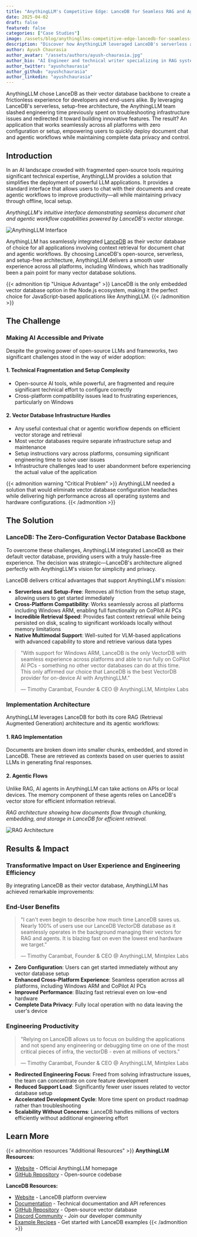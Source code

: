 ```yaml
---
title: "AnythingLLM's Competitive Edge: LanceDB for Seamless RAG and Agent Workflows"
date: 2025-04-02
draft: false
featured: false
categories: ["Case Studies"]
image: /assets/blog/anythingllms-competitive-edge-lancedb-for-seamless-rag-and-agent-workflows/anythingllms-competitive-edge-lancedb-for-seamless-rag-and-agent-workflows.png
description: "Discover how AnythingLLM leveraged LanceDB's serverless architecture to eliminate vector database setup complexity, enabling seamless cross-platform RAG and agent workflows with zero configuration required."
author: Ayush Chaurasia
author_avatar: "/assets/authors/ayush-chaurasia.jpg"
author_bio: "AI Engineer and technical writer specializing in RAG systems, vector databases, and enterprise AI applications."
author_twitter: "ayushchaurasia"
author_github: "ayushchaurasia"
author_linkedin: "ayushchaurasia"
---
```


AnythingLLM chose LanceDB as their vector database backbone to create a frictionless experience for developers and end-users alike. By leveraging LanceDB's serverless, setup-free architecture, the AnythingLLM team slashed engineering time previously spent on troubleshooting infrastructure issues and redirected it toward building innovative features. The result? An application that works seamlessly across all platforms with zero configuration or setup, empowering users to quickly deploy document chat and agentic workflows while maintaining complete data privacy and control.

## Introduction

In an AI landscape crowded with fragmented open-source tools requiring significant technical expertise, AnythingLLM provides a solution that simplifies the deployment of powerful LLM applications. It provides a standard interface that allows users to chat with their documents and create agentic workflows to improve productivity—all while maintaining privacy through offline, local setup.

*AnythingLLM's intuitive interface demonstrating seamless document chat and agentic workflow capabilities powered by LanceDB's vector storage.*

![AnythingLLM Interface](/assets/blog/anythingllms-competitive-edge-lancedb-for-seamless-rag-and-agent-workflows/294273127-cfc5f47c-bd91-4067-986c-f3f49621a859--1-.gif)

AnythingLLM has seamlessly integrated [LanceDB](https://lancedb.com/) as their vector database of choice for all applications involving context retrieval for document chat and agentic workflows. By choosing LanceDB's open-source, serverless, and setup-free architecture, AnythingLLM delivers a smooth user experience across all platforms, including Windows, which has traditionally been a pain point for many vector database solutions.

{{< admonition tip "Unique Advantage" >}}
LanceDB is the only embedded vector database option in the Node.js ecosystem, making it the perfect choice for JavaScript-based applications like AnythingLLM.
{{< /admonition >}}

## The Challenge

### Making AI Accessible and Private

Despite the growing power of open-source LLMs and frameworks, two significant challenges stood in the way of wider adoption:

#### 1. Technical Fragmentation and Setup Complexity

- Open-source AI tools, while powerful, are fragmented and require significant technical effort to configure correctly
- Cross-platform compatibility issues lead to frustrating experiences, particularly on Windows

#### 2. Vector Database Infrastructure Hurdles

- Any useful contextual chat or agentic workflow depends on efficient vector storage and retrieval
- Most vector databases require separate infrastructure setup and maintenance
- Setup instructions vary across platforms, consuming significant engineering time to solve user issues
- Infrastructure challenges lead to user abandonment before experiencing the actual value of the application

{{< admonition warning "Critical Problem" >}}
AnythingLLM needed a solution that would eliminate vector database configuration headaches while delivering high performance across all operating systems and hardware configurations.
{{< /admonition >}}

## The Solution

### LanceDB: The Zero-Configuration Vector Database Backbone

To overcome these challenges, AnythingLLM integrated LanceDB as their default vector database, providing users with a truly hassle-free experience. The decision was strategic—LanceDB's architecture aligned perfectly with AnythingLLM's vision for simplicity and privacy.

LanceDB delivers critical advantages that support AnythingLLM's mission:

- **Serverless and Setup-Free**: Removes all friction from the setup stage, allowing users to get started immediately
- **Cross-Platform Compatibility**: Works seamlessly across all platforms including Windows ARM, enabling full functionality on CoPilot AI PCs
- **Incredible Retrieval Speed**: Provides fast context retrieval while being persisted on disk, scaling to significant workloads locally without memory limitations
- **Native Multimodal Support**: Well-suited for VLM-based applications with advanced capability to store and retrieve various data types

> "With support for Windows ARM, LanceDB is the only VectorDB with seamless experience across platforms and able to run fully on CoPilot AI PCs - something no other vector databases can do at this time. This only affirmed our choice that LanceDB is the best VectorDB provider for on-device AI with AnythingLLM."
> 
> — Timothy Carambat, Founder & CEO @ AnythingLLM, Mintplex Labs

### Implementation Architecture

AnythingLLM leverages LanceDB for both its core RAG (Retrieval Augmented Generation) architecture and its agentic workflows:

#### 1. RAG Implementation
Documents are broken down into smaller chunks, embedded, and stored in LanceDB. These are retrieved as contexts based on user queries to assist LLMs in generating final responses.

#### 2. Agentic Flows
Unlike RAG, AI agents in AnythingLLM can take actions on APIs or local devices. The memory component of these agents relies on LanceDB's vector store for efficient information retrieval.

*RAG architecture showing how documents flow through chunking, embedding, and storage in LanceDB for efficient retrieval.*

![RAG Architecture](/assets/blog/anythingllms-competitive-edge-lancedb-for-seamless-rag-and-agent-workflows/rag_from_scratch.png)

## Results & Impact

### Transformative Impact on User Experience and Engineering Efficiency

By integrating LanceDB as their vector database, AnythingLLM has achieved remarkable improvements:

### End-User Benefits

> "I can't even begin to describe how much time LanceDB saves us. Nearly 100% of users use our LanceDB VectorDB database as it seamlessly operates in the background managing their vectors for RAG and agents. It is blazing fast on even the lowest end hardware we target."
> 
> — Timothy Carambat, Founder & CEO @ AnythingLLM, Mintplex Labs

- **Zero Configuration**: Users can get started immediately without any vector database setup
- **Enhanced Cross-Platform Experience**: Seamless operation across all platforms, including Windows ARM and CoPilot AI PCs
- **Improved Performance**: Blazing fast retrieval even on low-end hardware
- **Complete Data Privacy**: Fully local operation with no data leaving the user's device

### Engineering Productivity

> "Relying on LanceDB allows us to focus on building the applications and not spend any engineering or debugging time on one of the most critical pieces of infra, the vectorDB - even at millions of vectors."
> 
> — Timothy Carambat, Founder & CEO @ AnythingLLM, Mintplex Labs

- **Redirected Engineering Focus**: Freed from solving infrastructure issues, the team can concentrate on core feature development
- **Reduced Support Load**: Significantly fewer user issues related to vector database setup
- **Accelerated Development Cycle**: More time spent on product roadmap rather than troubleshooting
- **Scalability Without Concerns**: LanceDB handles millions of vectors efficiently without additional engineering effort

## Learn More

{{< admonition resources "Additional Resources" >}}
**AnythingLLM Resources:**
- [Website](https://anythingllm.com/) - Official AnythingLLM homepage
- [GitHub Repository](https://github.com/Mintplex-Labs/anything-llm) - Open-source codebase

**LanceDB Resources:**
- [Website](https://lancedb.com/) - LanceDB platform overview
- [Documentation](https://lancedb.github.io/lancedb/) - Technical documentation and API references
- [GitHub Repository](https://github.com/lancedb/lancedb) - Open-source vector database
- [Discord Community](https://discord.gg/G5DcmnZWKB) - Join our developer community
- [Example Recipes](https://github.com/lancedb/vectordb-recipes) - Get started with LanceDB examples
{{< /admonition >}}
